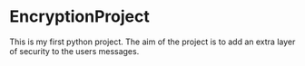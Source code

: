 # EncryptionProject
This is my first python project. The aim of the project is to add an extra layer of security to the users messages.
